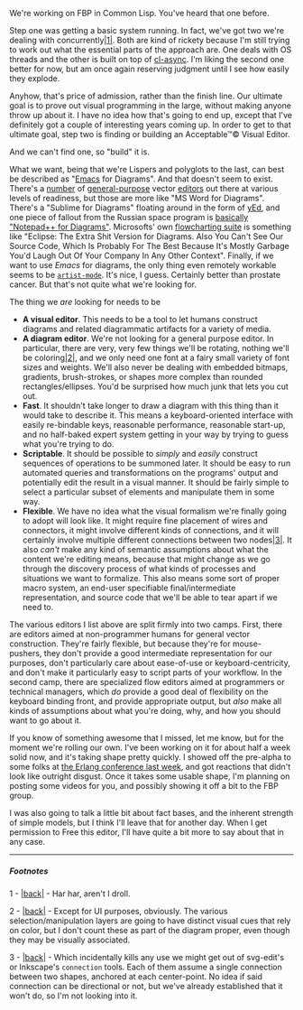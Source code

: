 We're working on FBP in Common Lisp. You've heard that one before.

Step one was getting a basic system running. In fact, we've got two we're dealing with concurrently<a name="note-Tue-Nov-26-232106EST-2013"></a>[|1|](#foot-Tue-Nov-26-232106EST-2013). Both are kind of rickety because I'm still trying to work out what the essential parts of the approach are. One deals with OS threads and the other is built on top of [cl-async](http://orthecreedence.github.io/cl-async/). I'm liking the second one better for now, but am once again reserving judgment until I see how easily they explode.

Anyhow, that's price of admission, rather than the finish line. Our ultimate goal is to prove out visual programming in the large, without making anyone throw up about it. I have no idea how that's going to end up, except that I've definitely got a couple of interesting years coming up. In order to get to that ultimate goal, step two is finding or building an Acceptable™© Visual Editor.

And we can't find one, so "build" it is.

What we want, being that we're Lispers and polyglots to the last, can best be described as "[Emacs](https://www.gnu.org/software/emacs/) for Diagrams". And that doesn't seem to exist. There's a [number](http://inkscape.org/) of [general-purpose](http://www.adobe.com/ca/products/illustrator.html?sdid=JRSIH&skwcid=AL!3085!10!2843941197!20355419935&ef_id=UdIbfwAAAaQ4Kybq:20131125030001:s) vector [editors](https://code.google.com/p/svg-edit/) out there at various levels of readiness, but those are more like "MS Word for Diagrams". There's a "Sublime for Diagrams" floating around in the form of [yEd](http://www.yworks.com/en/products_yed_about.html), and one piece of fallout from the Russian space program is [basically "Notepad++ for Diagrams"](http://drakon-editor.sourceforge.net/). Microsofts' own [flowcharting suite](http://office.microsoft.com/en-ca/visio/) is something like "Eclipse: The Extra Shit Version for Diagrams. Also You Can't See Our Source Code, Which Is Probably For The Best Because It's Mostly Garbage You'd Laugh Out Of Your Company In Any Other Context". Finally, if we want to use *Emacs* for diagrams, the only thing even remotely workable seems to be [`artist-mode`](http://emacs-fu.blogspot.ca/2009/01/drawing-pictures.html). It's nice, I guess. Certainly better than prostate cancer. But that's not quite what we're looking for.

The thing we *are* looking for needs to be

- **A visual editor**. This needs to be a tool to let humans construct diagrams and related diagrammatic artifacts for a variety of media.
- **A diagram editor**. We're not looking for a general purpose editor. In particular, there are very, very few things we'll be rotating, nothing we'll be coloring<a name="note-Tue-Nov-26-232113EST-2013"></a>[|2|](#foot-Tue-Nov-26-232113EST-2013), and we only need one font at a fairy small variety of font sizes and weights. We'll also never be dealing with embedded bitmaps, gradients, brush-strokes, or shapes more complex than rounded rectangles/ellipses. You'd be surprised how much junk that lets you cut out.
- **Fast**. It shouldn't take longer to draw a diagram with this thing than it would take to describe it. This means a keyboard-oriented interface with easily re-bindable keys, reasonable performance, reasonable start-up, and no half-baked expert system getting in your way by trying to guess what you're trying to do.
- **Scriptable**. It should be possible to *simply* and *easily* construct sequences of operations to be summoned later. It should be easy to run automated queries and transformations on the programs' output and potentially edit the result in a visual manner. It should be fairly simple to select a particular subset of elements and manipulate them in some way.
- **Flexible**. We have no idea what the visual formalism we're finally going to adopt will look like. It might require fine placement of wires and connectors, it might involve different kinds of connections, and it will certainly involve multiple different connections between two nodes<a name="note-Tue-Nov-26-232118EST-2013"></a>[|3|](#foot-Tue-Nov-26-232118EST-2013). It also *can't* make any kind of semantic assumptions about what the content we're editing means, because that might change as we go through the discovery process of what kinds of processes and situations we want to formalize. This also means some sort of proper macro system, an end-user specifiable final/intermediate representation, and source code that we'll be able to tear apart if we need to.

The various editors I list above are split firmly into two camps. First, there are editors aimed at non-programmer humans for general vector construction. They're fairly flexible, but because they're for mouse-pushers, they don't provide a good intermediate representation for our purposes, don't particularly care about ease-of-use or keyboard-centricity, and don't make it particularly easy to script parts of your workflow. In the second camp, there are specialized flow editors aimed at programmers or technical managers, which *do* provide a good deal of flexibility on the keyboard binding front, and provide appropriate output, but *also* make all kinds of assumptions about what you're doing, why, and how you should want to go about it.

If you know of something awesome that I missed, let me know, but for the moment we're rolling our own. I've been working on it for about half a week solid now, and it's taking shape pretty quickly. I showed off the pre-alpha to some folks at [the Erlang conference last week](https://www.erlang-solutions.com/event/toronto-erlang-factory-lite-2013), and got reactions that didn't look like outright disgust. Once it takes some usable shape, I'm planning on posting some videos for you, and possibly showing it off a bit to the FBP group.

I was also going to talk a little bit about fact bases, and the inherent strength of simple models, but I think I'll leave that for another day. When I get permission to Free this editor, I'll have quite a bit more to say about that in any case.

* * *
##### Footnotes

1 - <a name="foot-Tue-Nov-26-232106EST-2013"></a>[|back|](#note-Tue-Nov-26-232106EST-2013) - Har har, aren't I droll.

2 - <a name="foot-Tue-Nov-26-232113EST-2013"></a>[|back|](#note-Tue-Nov-26-232113EST-2013) - Except for UI purposes, obviously. The various selection/manipulation layers are going to have distinct visual cues that rely on color, but I don't count these as part of the diagram proper, even though they may be visually associated.

3 - <a name="foot-Tue-Nov-26-232118EST-2013"></a>[|back|](#note-Tue-Nov-26-232118EST-2013) - Which incidentally kills any use we might get out of svg-edit's or Inkscape's `connection` tools. Each of them assume a single connection between two shapes, anchored at each center-point. No idea if said connection can be directional or not, but we've already established that it won't do, so I'm not looking into it.
